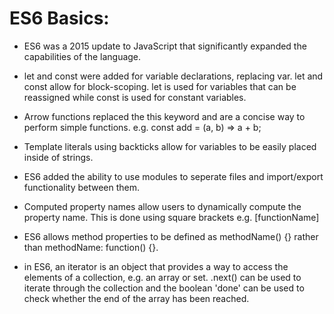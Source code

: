 # ES6 Basics:

- ES6 was a 2015 update to JavaScript that significantly expanded the capabilities of the language.

- let and const were added for variable declarations, replacing var. let and const allow for block-scoping. let is used for variables that can be reassigned while const is used for constant variables.

- Arrow functions replaced the this keyword and are a concise way to perform simple functions. e.g. const add = (a, b) => a + b;

- Template literals using backticks allow for variables to be easily placed inside of strings.

- ES6 added the ability to use modules to seperate files and import/export functionality between them.

- Computed property names allow users to dynamically compute the property name. This is done using square brackets e.g. [functionName]

- ES6 allows method properties to be defined as methodName() {} rather than methodName: function() {}.

- in ES6, an iterator is an object that provides a way to access the elements of a collection, e.g. an array or set. .next() can be used to iterate through the collection and the boolean 'done' can be used to check whether the end of the array has been reached.